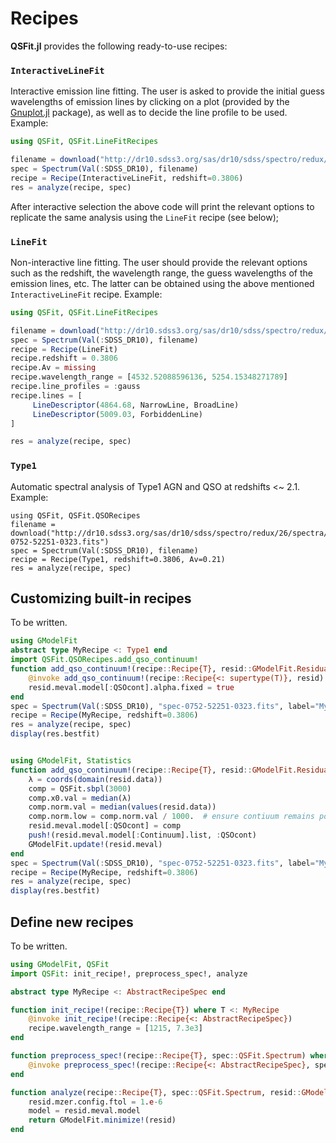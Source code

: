 # Recipes

**QSFit.jl** provides the following ready-to-use recipes:

### `InteractiveLineFit`
Interactive emission line fitting. The user is asked to provide the initial guess wavelengths of emission lines by clicking on a plot (provided by the [Gnuplot.jl](https://gcalderone.github.io/Gnuplot.jl/stable/index.html) package), as well as to decide the line profile to be used. Example:
```julia
using QSFit, QSFit.LineFitRecipes

filename = download("http://dr10.sdss3.org/sas/dr10/sdss/spectro/redux/26/spectra/0752/spec-0752-52251-0323.fits")
spec = Spectrum(Val(:SDSS_DR10), filename)
recipe = Recipe(InteractiveLineFit, redshift=0.3806)
res = analyze(recipe, spec)
```
After interactive selection the above code will print the relevant options to replicate the same analysis using the `LineFit` recipe (see below);
  
### `LineFit`
Non-interactive line fitting.  The user should provide the relevant options such as the redshift, the wavelength range, the guess wavelengths of the emission lines, etc.  The latter can be obtained using the above mentioned `InteractiveLineFit` recipe.  Example:
```julia
using QSFit, QSFit.LineFitRecipes

filename = download("http://dr10.sdss3.org/sas/dr10/sdss/spectro/redux/26/spectra/0752/spec-0752-52251-0323.fits")
spec = Spectrum(Val(:SDSS_DR10), filename)
recipe = Recipe(LineFit)
recipe.redshift = 0.3806
recipe.Av = missing
recipe.wavelength_range = [4532.52088596136, 5254.15348271789]
recipe.line_profiles = :gauss
recipe.lines = [
     LineDescriptor(4864.68, NarrowLine, BroadLine)
     LineDescriptor(5009.03, ForbiddenLine)
]

res = analyze(recipe, spec)
```

### `Type1`
Automatic spectral analysis of Type1 AGN and QSO at redshifts <~ 2.1.  Example:
```
using QSFit, QSFit.QSORecipes
filename = download("http://dr10.sdss3.org/sas/dr10/sdss/spectro/redux/26/spectra/0752/spec-0752-52251-0323.fits")
spec = Spectrum(Val(:SDSS_DR10), filename)
recipe = Recipe(Type1, redshift=0.3806, Av=0.21)
res = analyze(recipe, spec)
```


## Customizing built-in recipes
To be written.

```julia
using GModelFit
abstract type MyRecipe <: Type1 end
import QSFit.QSORecipes.add_qso_continuum!
function add_qso_continuum!(recipe::Recipe{T}, resid::GModelFit.Residuals) where T <: MyRecipe
    @invoke add_qso_continuum!(recipe::Recipe{<: supertype(T)}, resid)
    resid.meval.model[:QSOcont].alpha.fixed = true
end
spec = Spectrum(Val(:SDSS_DR10), "spec-0752-52251-0323.fits", label="My SDSS source")
recipe = Recipe(MyRecipe, redshift=0.3806)
res = analyze(recipe, spec)
display(res.bestfit)


using GModelFit, Statistics
function add_qso_continuum!(recipe::Recipe{T}, resid::GModelFit.Residuals) where T <: MyRecipe
    λ = coords(domain(resid.data))
    comp = QSFit.sbpl(3000)
    comp.x0.val = median(λ)
    comp.norm.val = median(values(resid.data))
    comp.norm.low = comp.norm.val / 1000.  # ensure contiuum remains positive (needed to estimate EWs)
    resid.meval.model[:QSOcont] = comp
    push!(resid.meval.model[:Continuum].list, :QSOcont)
    GModelFit.update!(resid.meval)
end
spec = Spectrum(Val(:SDSS_DR10), "spec-0752-52251-0323.fits", label="My SDSS source")
recipe = Recipe(MyRecipe, redshift=0.3806)
res = analyze(recipe, spec)
display(res.bestfit)
```



## Define new recipes
To be written.

```julia
using GModelFit, QSFit
import QSFit: init_recipe!, preprocess_spec!, analyze

abstract type MyRecipe <: AbstractRecipeSpec end

function init_recipe!(recipe::Recipe{T}) where T <: MyRecipe
    @invoke init_recipe!(recipe::Recipe{<: AbstractRecipeSpec})
    recipe.wavelength_range = [1215, 7.3e3]
end

function preprocess_spec!(recipe::Recipe{T}, spec::QSFit.Spectrum) where T <: MyRecipe
    @invoke preprocess_spec!(recipe::Recipe{<: AbstractRecipeSpec}, spec)
end

function analyze(recipe::Recipe{T}, spec::QSFit.Spectrum, resid::GModelFit.Residuals) where T <: MyRecipe
    resid.mzer.config.ftol = 1.e-6
    model = resid.meval.model
    return GModelFit.minimize!(resid)
end
```
